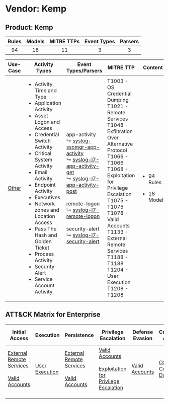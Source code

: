 Vendor: Kemp
============
Product: Kemp
-------------
| Rules | Models | MITRE TTPs | Event Types | Parsers |
|:-----:|:------:|:----------:|:-----------:|:-------:|
|  94   |   18   |     11     |      3      |    3    |

|               Use-Case                | Activity Types                                                                                                                                                                                                                                                                                                                                                                                                   | Event Types/Parsers                                                                                                                                                                                                                                                                                                                                                                                                                                                                                                        | MITRE TTP                                                                                                                                                                                                                                                                                                                   | Content                                               |
|:-------------------------------------:| ---------------------------------------------------------------------------------------------------------------------------------------------------------------------------------------------------------------------------------------------------------------------------------------------------------------------------------------------------------------------------------------------------------------- | -------------------------------------------------------------------------------------------------------------------------------------------------------------------------------------------------------------------------------------------------------------------------------------------------------------------------------------------------------------------------------------------------------------------------------------------------------------------------------------------------------------------------- | --------------------------------------------------------------------------------------------------------------------------------------------------------------------------------------------------------------------------------------------------------------------------------------------------------------------------- | ----------------------------------------------------- |
| [Other](../UseCases/usecase_other.md) | <ul><li>Activity Time  and Type</li><li>Application Activity</li><li>Asset Logon and Access</li><li>Credential Switch Activity</li><li>Critical System Activity</li><li>Email Activity</li><li>Endpoint Activity</li><li>Executives</li><li>Network zones and Location Access</li><li>Pass The Hash and Golden Ticket</li><li>Process Activity</li><li>Security Alert</li><li>Service Account Activity</li></ul> |  app-activity<br> ↳ [syslog-ssomgr-app-activity](../Parsers/parserContent_syslog-ssomgr-app-activity.md)<br> ↳ [syslog-l7-app-activity-get](../Parsers/parserContent_syslog-l7-app-activity-get.md)<br> ↳ [syslog-l7-app-activity-post](../Parsers/parserContent_syslog-l7-app-activity-post.md)<br><br> remote-logon<br> ↳ [syslog-l7-remote-logon](../Parsers/parserContent_syslog-l7-remote-logon.md)<br><br> security-alert<br> ↳ [syslog-l7-security-alert](../Parsers/parserContent_syslog-l7-security-alert.md)<br> | T1003 - OS Credential Dumping<br>T1021 - Remote Services<br>T1048 - Exfiltration Over Alternative Protocol<br>T1066 - T1066<br>T1068 - Exploitation for Privilege Escalation<br>T1075 - T1075<br>T1078 - Valid Accounts<br>T1133 - External Remote Services<br>T1188 - T1188<br>T1204 - User Execution<br>T1208 - T1208<br> | <ul><li>94 Rules</li></ul><ul><li>18 Models</li></ul> |

ATT&CK Matrix for Enterprise
----------------------------
| Initial Access                                                                                                                                   | Execution                                                           | Persistence                                                                                                                                      | Privilege Escalation                                                                                                                                          | Defense Evasion                                                     | Credential Access                                                          | Discovery | Lateral Movement                                                     | Collection | Command and Control | Exfiltration                                                                                | Impact |
| ------------------------------------------------------------------------------------------------------------------------------------------------ | ------------------------------------------------------------------- | ------------------------------------------------------------------------------------------------------------------------------------------------ | ------------------------------------------------------------------------------------------------------------------------------------------------------------- | ------------------------------------------------------------------- | -------------------------------------------------------------------------- | --------- | -------------------------------------------------------------------- | ---------- | ------------------- | ------------------------------------------------------------------------------------------- | ------ |
| [External Remote Services](https://attack.mitre.org/techniques/T1133)<br><br>[Valid Accounts](https://attack.mitre.org/techniques/T1078)<br><br> | [User Execution](https://attack.mitre.org/techniques/T1204)<br><br> | [External Remote Services](https://attack.mitre.org/techniques/T1133)<br><br>[Valid Accounts](https://attack.mitre.org/techniques/T1078)<br><br> | [Valid Accounts](https://attack.mitre.org/techniques/T1078)<br><br>[Exploitation for Privilege Escalation](https://attack.mitre.org/techniques/T1068)<br><br> | [Valid Accounts](https://attack.mitre.org/techniques/T1078)<br><br> | [OS Credential Dumping](https://attack.mitre.org/techniques/T1003)<br><br> |           | [Remote Services](https://attack.mitre.org/techniques/T1021)<br><br> |            |                     | [Exfiltration Over Alternative Protocol](https://attack.mitre.org/techniques/T1048)<br><br> |        |